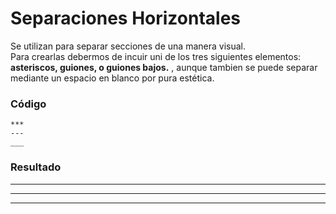 # Separaciones Horizontales
Se utilizan para separar secciones de una manera visual.  
Para crearlas debermos de incuir uni de los tres siguientes elementos: **asteriscos, guiones, o guiones bajos.** , aunque tambien se puede separar mediante un espacio en blanco por pura estética.
### Código
```
***
---
___
```

### Resultado

---
***
___
